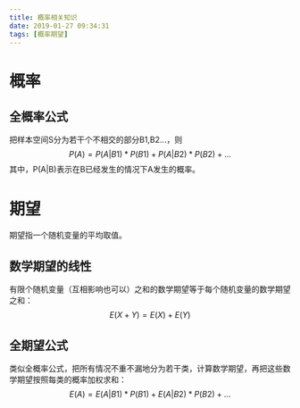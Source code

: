 ```yaml
---
title: 概率相关知识
date: 2019-01-27 09:34:31
tags: [概率期望]
---
```


# 概率

## 全概率公式

把样本空间S分为若干个不相交的部分B1,B2...，则
$$
P(A)=P(A|B1)*P(B1)+P(A|B2)*P(B2)+...
$$
其中，P(A|B)表示在B已经发生的情况下A发生的概率。

# 期望

期望指一个随机变量的平均取值。

## 数学期望的线性

有限个随机变量（互相影响也可以）之和的数学期望等于每个随机变量的数学期望之和：
$$
E(X+Y)=E(X)+E(Y)
$$

## 全期望公式

类似全概率公式，把所有情况不重不漏地分为若干类，计算数学期望，再把这些数学期望按照每类的概率加权求和：
$$
E(A)=E(A|B1)*P(B1)+E(A|B2)*P(B2)+...
$$
